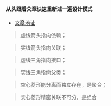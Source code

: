 #### 从头跟着文章快速重新过一遍设计模式

- [文章地址](https://www.cnblogs.com/edisonchou/p/7512912.html)

> 虚线箭头指向依赖；

> 实线箭头指向关联；

> 虚线三角指向接口；
 
> 实线三角指向父类；
 
> 空心菱形能分离而独立存在，是聚合；

> 实心菱形精密关联不可分，是组合